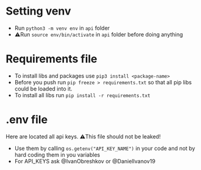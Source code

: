# Setting venv 
*  Run `python3 -m venv env` in `api` folder
* ⚠️Run `source env/bin/activate` in `api` folder before doing anything

# Requirements file
* To install libs and packages use `pip3 install <package-name>`
* Before you push run `pip freeze > requirements.txt` so that all pip libs could be loaded into it.
* To install all libs run `pip install -r requirements.txt`

# .env file
Here are located all api keys. ⚠️This file should not be leaked!
* Use them by calling `os.getenv("API_KEY_NAME")` in your code and not by hard coding them in you variables
* For API_KEYS ask @IvanObreshkov or @DanielIvanov19


